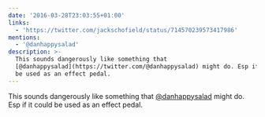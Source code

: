 ```yaml
---
date: '2016-03-28T23:03:55+01:00'
links:
  - 'https://twitter.com/jackschofield/status/714570239573417986'
mentions:
  - '@danhappysalad'
description: >-
  This sounds dangerously like something that
  [@danhappysalad](https://twitter.com/@danhappysalad) might do. Esp if it could
  be used as an effect pedal.
---
```

This sounds dangerously like something that [@danhappysalad](https://twitter.com/@danhappysalad) might do. Esp if it could be used as an effect pedal. 
